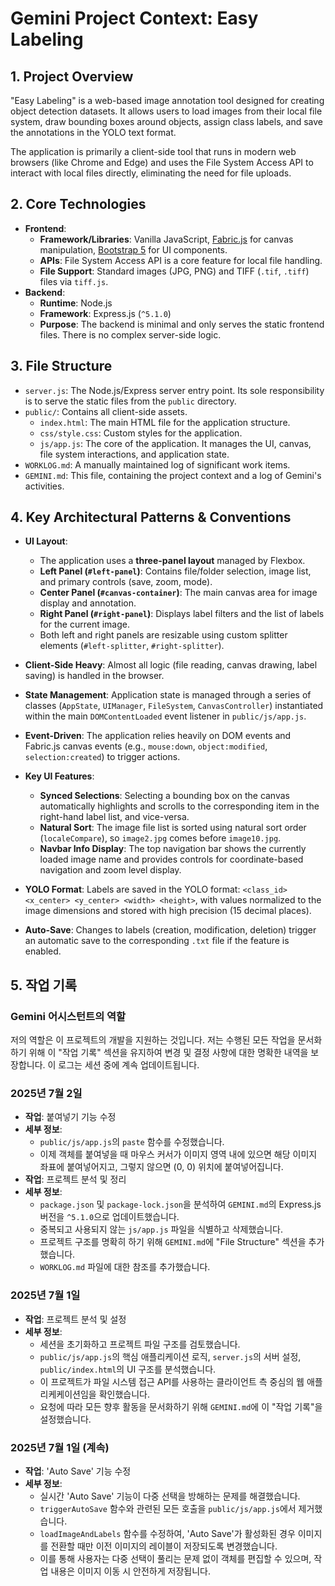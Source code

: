 # Gemini Project Context: Easy Labeling

## 1. Project Overview

"Easy Labeling" is a web-based image annotation tool designed for creating object detection datasets. It allows users to load images from their local file system, draw bounding boxes around objects, assign class labels, and save the annotations in the YOLO text format.

The application is primarily a client-side tool that runs in modern web browsers (like Chrome and Edge) and uses the File System Access API to interact with local files directly, eliminating the need for file uploads.

## 2. Core Technologies

*   **Frontend**:
    *   **Framework/Libraries**: Vanilla JavaScript, [Fabric.js](https://fabricjs.com/) for canvas manipulation, [Bootstrap 5](https://getbootstrap.com/) for UI components.
    *   **APIs**: File System Access API is a core feature for local file handling.
    *   **File Support**: Standard images (JPG, PNG) and TIFF (`.tif`, `.tiff`) files via `tiff.js`.
*   **Backend**:
    *   **Runtime**: Node.js
    *   **Framework**: Express.js (`^5.1.0`)
    *   **Purpose**: The backend is minimal and only serves the static frontend files. There is no complex server-side logic.

## 3. File Structure

*   `server.js`: The Node.js/Express server entry point. Its sole responsibility is to serve the static files from the `public` directory.
*   `public/`: Contains all client-side assets.
    *   `index.html`: The main HTML file for the application structure.
    *   `css/style.css`: Custom styles for the application.
    *   `js/app.js`: The core of the application. It manages the UI, canvas, file system interactions, and application state.
*   `WORKLOG.md`: A manually maintained log of significant work items.
*   `GEMINI.md`: This file, containing the project context and a log of Gemini's activities.

## 4. Key Architectural Patterns & Conventions

*   **UI Layout**:
    *   The application uses a **three-panel layout** managed by Flexbox.
    *   **Left Panel (`#left-panel`)**: Contains file/folder selection, image list, and primary controls (save, zoom, mode).
    *   **Center Panel (`#canvas-container`)**: The main canvas area for image display and annotation.
    *   **Right Panel (`#right-panel`)**: Displays label filters and the list of labels for the current image.
    *   Both left and right panels are resizable using custom splitter elements (`#left-splitter`, `#right-splitter`).

*   **Client-Side Heavy**: Almost all logic (file reading, canvas drawing, label saving) is handled in the browser.

*   **State Management**: Application state is managed through a series of classes (`AppState`, `UIManager`, `FileSystem`, `CanvasController`) instantiated within the main `DOMContentLoaded` event listener in `public/js/app.js`.

*   **Event-Driven**: The application relies heavily on DOM events and Fabric.js canvas events (e.g., `mouse:down`, `object:modified`, `selection:created`) to trigger actions.

*   **Key UI Features**:
    *   **Synced Selections**: Selecting a bounding box on the canvas automatically highlights and scrolls to the corresponding item in the right-hand label list, and vice-versa.
    *   **Natural Sort**: The image file list is sorted using natural sort order (`localeCompare`), so `image2.jpg` comes before `image10.jpg`.
    *   **Navbar Info Display**: The top navigation bar shows the currently loaded image name and provides controls for coordinate-based navigation and zoom level display.

*   **YOLO Format**: Labels are saved in the YOLO format: `<class_id> <x_center> <y_center> <width> <height>`, with values normalized to the image dimensions and stored with high precision (15 decimal places).

*   **Auto-Save**: Changes to labels (creation, modification, deletion) trigger an automatic save to the corresponding `.txt` file if the feature is enabled.

## 5. 작업 기록

### Gemini 어시스턴트의 역할
저의 역할은 이 프로젝트의 개발을 지원하는 것입니다. 저는 수행된 모든 작업을 문서화하기 위해 이 "작업 기록" 섹션을 유지하여 변경 및 결정 사항에 대한 명확한 내역을 보장합니다. 이 로그는 세션 중에 계속 업데이트됩니다.

### 2025년 7월 2일
*   **작업**: 붙여넣기 기능 수정
*   **세부 정보**:
    *   `public/js/app.js`의 `paste` 함수를 수정했습니다.
    *   이제 객체를 붙여넣을 때 마우스 커서가 이미지 영역 내에 있으면 해당 이미지 좌표에 붙여넣어지고, 그렇지 않으면 (0, 0) 위치에 붙여넣어집니다.
*   **작업**: 프로젝트 분석 및 정리
*   **세부 정보**:
    *   `package.json` 및 `package-lock.json`을 분석하여 `GEMINI.md`의 Express.js 버전을 `^5.1.0`으로 업데이트했습니다.
    *   중복되고 사용되지 않는 `js/app.js` 파일을 식별하고 삭제했습니다.
    *   프로젝트 구조를 명확히 하기 위해 `GEMINI.md`에 "File Structure" 섹션을 추가했습니다.
    *   `WORKLOG.md` 파일에 대한 참조를 추가했습니다.

### 2025년 7월 1일
*   **작업**: 프로젝트 분석 및 설정
*   **세부 정보**:
    *   세션을 초기화하고 프로젝트 파일 구조를 검토했습니다.
    *   `public/js/app.js`의 핵심 애플리케이션 로직, `server.js`의 서버 설정, `public/index.html`의 UI 구조를 분석했습니다.
    *   이 프로젝트가 파일 시스템 접근 API를 사용하는 클라이언트 측 중심의 웹 애플리케케이션임을 확인했습니다.
    *   요청에 따라 모든 향후 활동을 문서화하기 위해 `GEMINI.md`에 이 "작업 기록"을 설정했습니다.

### 2025년 7월 1일 (계속)
*   **작업**: 'Auto Save' 기능 수정
*   **세부 정보**:
    *   실시간 'Auto Save' 기능이 다중 선택을 방해하는 문제를 해결했습니다.
    *   `triggerAutoSave` 함수와 관련된 모든 호출을 `public/js/app.js`에서 제거했습니다.
    *   `loadImageAndLabels` 함수를 수정하여, 'Auto Save'가 활성화된 경우 이미지를 전환할 때만 이전 이미지의 레이블이 저장되도록 변경했습니다.
    *   이를 통해 사용자는 다중 선택이 풀리는 문제 없이 객체를 편집할 수 있으며, 작업 내용은 이미지 이동 시 안전하게 저장됩니다.
